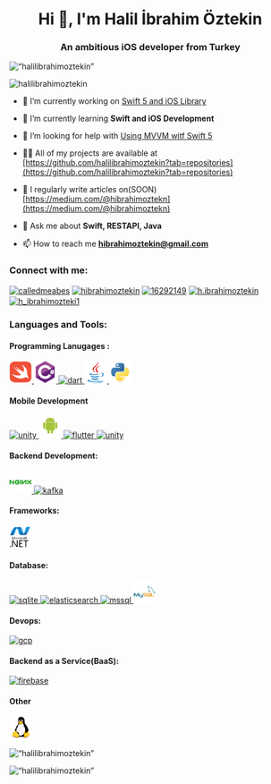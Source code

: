 
<h1 align="center">Hi 👋, I'm Halil İbrahim Öztekin</h1>
<h3 align="center">An ambitious iOS developer from Turkey</h3>



<p> <img align=“center” src="https://github-readme-stats.vercel.app/api?username=halilibrahimoztekin&show_icons=true&locale=en" alt=“halilibrahimoztekin” /></p>
<p align="left"> <img src="https://komarev.com/ghpvc/?username=halilibrahimoztekin&label=Profile%20views&color=0e75b6&style=flat" alt="halilibrahimoztekin" /> </p>

- 🔭 I’m currently working on [Swift 5 and iOS Library](https://github.com/halilibrahimoztekin?tab=repositories)

- 🌱 I’m currently learning **Swift and iOS Development**

- 🤝 I’m looking for help with [Using MVVM witf Swift 5](https://github.com/halilibrahimoztekin?tab=repositories)

- 👨‍💻 All of my projects are available at [https://github.com/halilibrahimoztekin?tab=repositories](https://github.com/halilibrahimoztekin?tab=repositories)

- 📝 I regularly write articles on(SOON) [https://medium.com/@hibrahimoztekn](https://medium.com/@hibrahimoztekn)

- 💬 Ask me about **Swift, RESTAPI, Java**

- 📫 How to reach me **hibrahimoztekin@gmail.com**



<h3 align="left">Connect with me:</h3>
<p align="left">
<a href="https://twitter.com/calledmeabes" target="blank"><img align="center" src="https://raw.githubusercontent.com/rahuldkjain/github-profile-readme-generator/master/src/images/icons/Social/twitter.svg" alt="calledmeabes" height="30" width="40" /></a>
<a href="https://linkedin.com/in/hibrahimoztekin" target="blank"><img align="center" src="https://raw.githubusercontent.com/rahuldkjain/github-profile-readme-generator/master/src/images/icons/Social/linked-in-alt.svg" alt="hibrahimoztekin" height="30" width="40" /></a>
<a href="https://stackoverflow.com/users/16292149" target="blank"><img align="center" src="https://raw.githubusercontent.com/rahuldkjain/github-profile-readme-generator/master/src/images/icons/Social/stack-overflow.svg" alt="16292149" height="30" width="40" /></a>
<a href="https://instagram.com/h.ibrahimoztekin" target="blank"><img align="center" src="https://raw.githubusercontent.com/rahuldkjain/github-profile-readme-generator/master/src/images/icons/Social/instagram.svg" alt="h.ibrahimoztekin" height="30" width="40" /></a>
<a href="https://www.hackerrank.com/h_ibrahimozteki1" target="blank"><img align="center" src="https://raw.githubusercontent.com/rahuldkjain/github-profile-readme-generator/master/src/images/icons/Social/hackerrank.svg" alt="h_ibrahimozteki1" height="30" width="40" /></a>
</p>

<h3 align="left">Languages and Tools:</h3>
<h4 align="left">Programming Lanugages :</h4>
<a href="https://developer.apple.com/swift/" target="_blank"> <img src="https://raw.githubusercontent.com/devicons/devicon/master/icons/swift/swift-original.svg" alt="swift" width="40" height="40"/> </a> 
<a href="https://www.w3schools.com/cs/" target="_blank"> <img src="https://raw.githubusercontent.com/devicons/devicon/master/icons/csharp/csharp-original.svg" alt="csharp" width="40" height="40"/> </a>
<a href="https://dart.dev" target="_blank"> <img src="https://www.vectorlogo.zone/logos/dartlang/dartlang-icon.svg" alt="dart" width="40" height="40"/> </a>
<a href="https://www.java.com" target="_blank"> <img src="https://raw.githubusercontent.com/devicons/devicon/master/icons/java/java-original.svg" alt="java" width="40" height="40"/> </a>
<a href="https://www.python.org" target="_blank"> <img src="https://raw.githubusercontent.com/devicons/devicon/master/icons/python/python-original.svg" alt="python" width="40" height="40"/> </a> 
<h4 align="left">Mobile Development</h4>
 <a href="https://wikimedia.org/" target="_blank"> <img src="https://icons-for-free.com/iconfiles/png/512/company+ios+ipad+iphone+logo+technology+icon-1320192795152509008.png" alt="unity" width="40" height="40"/> </a>
<a href="https://developer.android.com" target="_blank"> <img src="https://raw.githubusercontent.com/devicons/devicon/master/icons/android/android-original-wordmark.svg" alt="android" width="40" height="40"/> </a>
<a href="https://flutter.dev" target="_blank"> <img src="https://www.vectorlogo.zone/logos/flutterio/flutterio-icon.svg" alt="flutter" width="40" height="40"/> </a>
 <a href="https://unity.com/" target="_blank"> <img src="https://www.vectorlogo.zone/logos/unity3d/unity3d-icon.svg" alt="unity" width="40" height="40"/> </a>

 
<h4 align="left">Backend Development:</h4>
<a href="https://www.nginx.com" target="_blank"> <img src="https://raw.githubusercontent.com/devicons/devicon/master/icons/nginx/nginx-original.svg" alt="nginx" width="40" height="40"/> </a> 
<a href="https://kafka.apache.org/" target="_blank"> <img src="https://www.vectorlogo.zone/logos/apache_kafka/apache_kafka-icon.svg" alt="kafka" width="40" height="40"/> </a>
<h4 align="left">Frameworks:</h4>
<a href="https://dotnet.microsoft.com/" target="_blank"> <img src="https://raw.githubusercontent.com/devicons/devicon/master/icons/dot-net/dot-net-original-wordmark.svg" alt="dotnet" width="40" height="40"/> </a> 
<h4 align="left">Database:</h4>
<a href="https://www.sqlite.org/" target="_blank"> <img src="https://www.vectorlogo.zone/logos/sqlite/sqlite-icon.svg" alt="sqlite" width="40" height="40"/> </a> 
<a href="https://www.elastic.co" target="_blank"> <img src="https://www.vectorlogo.zone/logos/elastic/elastic-icon.svg" alt="elasticsearch" width="40" height="40"/> </a>
 <a href="https://www.microsoft.com/en-us/sql-server" target="_blank"> <img src="https://www.svgrepo.com/show/303229/microsoft-sql-server-logo.svg" alt="mssql" width="40" height="40"/> </a>
 <a href="https://www.mysql.com/" target="_blank"> <img src="https://raw.githubusercontent.com/devicons/devicon/master/icons/mysql/mysql-original-wordmark.svg" alt="mysql" width="40" height="40"/> </a>
<h4 align="left">Devops: </h4>
  <a href="https://cloud.google.com" target="_blank"> <img src="https://www.vectorlogo.zone/logos/google_cloud/google_cloud-icon.svg" alt="gcp" width="40" height="40"/> </a> 
<h4 align="left">Backend as a Service(BaaS): </h4>
<a href="https://firebase.google.com/" target="_blank"> <img src="https://www.vectorlogo.zone/logos/firebase/firebase-icon.svg" alt="firebase" width="40" height="40"/> </a> 
<h4 align="left">Other </h4>
<a href="https://www.linux.org/" target="_blank"> <img src="https://raw.githubusercontent.com/devicons/devicon/master/icons/linux/linux-original.svg" alt="linux" width="40" height="40"/> </a>




<p align="left">        </p>
<p><img align=“left” src="https://github-readme-stats.vercel.app/api/top-langs?username=halilibrahimoztekin&show_icons=true&theme=dark&locale=en&layout=compact" alt=“halilibrahimoztekin” /></p>


<p><img align=“center” src="https://github-readme-streak-stats.herokuapp.com/?user=halilibrahimoztekin&" alt=“halilibrahimoztekin” /></p>
